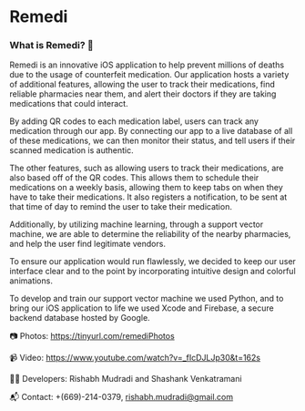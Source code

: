 # Remedi 
### What is Remedi? 💊

  Remedi is an innovative iOS application to help prevent millions of deaths due to the usage of counterfeit medication. Our application hosts a variety of additional features, allowing the user to track their medications, find reliable pharmacies near them, and alert their doctors if they are taking medications that could interact. 
  
  By adding QR codes to each medication label, users can track any medication through our app. By connecting our app to a live database of all of these medications, we can then monitor their status, and tell users if their scanned medication is authentic.
  
  The other features, such as allowing users to track their medications, are also based off of the QR codes. This allows them to schedule their medications on a weekly basis, allowing them to keep tabs on when they have to take their medications. It also registers a notification, to be sent at that time of day to remind the user to take their medication.
  
  Additionally, by utilizing machine learning, through a support vector machine, we are able to determine the reliability of the nearby pharmacies, and help the user find legitimate vendors.
  
  To ensure our application would run flawlessly, we decided to keep our user interface clear and to the point by incorporating intuitive design and colorful animations. 
  
  To develop and train our support vector machine we used Python, and to bring our iOS application to life we used Xcode and Firebase, a secure backend database hosted by Google.
  

 📷 Photos:
https://tinyurl.com/remediPhotos

📹 Video: 
https://www.youtube.com/watch?v=_fIcDJLJp30&t=162s

👨‍💻 Developers:
Rishabh Mudradi and Shashank Venkatramani 

📬 Contact: 
+(669)-214-0379, rishabh.mudradi@gmail.com

